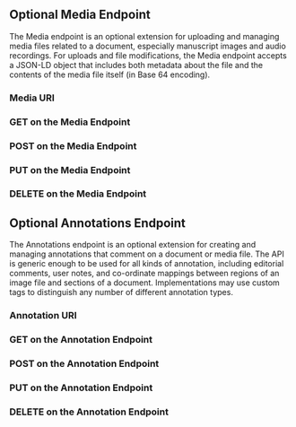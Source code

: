## Optional Media Endpoint

The Media endpoint is an optional extension for uploading and managing media files related to a document, especially manuscript images and audio recordings. For uploads and file modifications, the Media endpoint accepts a JSON-LD object that includes both metadata about the file and the contents of the media file itself (in Base 64 encoding).

### Media URI

### GET on the Media Endpoint

### POST on the Media Endpoint  

### PUT on the Media Endpoint  

### DELETE on the Media Endpoint  

## Optional Annotations Endpoint

The Annotations endpoint is an optional extension for creating and managing annotations that comment on a document or media file. The API is generic enough to be used for all kinds of annotation, including editorial comments, user notes, and co-ordinate mappings between regions of an image file and sections of a document. Implementations may use custom tags to distinguish any number of different annotation types.

### Annotation URI

### GET on the Annotation Endpoint

### POST on the Annotation Endpoint  

### PUT on the Annotation Endpoint  

### DELETE on the Annotation Endpoint  
